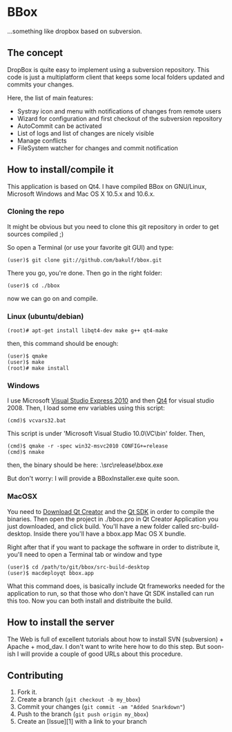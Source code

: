 BBox
====

...something like dropbox based on subversion.

The concept
-----------

DropBox is quite easy to implement using a subversion repository. This code is
just a multiplatform client that keeps some local folders updated and commits your changes.

Here, the list of main features:

* Systray icon and menu with notifications of changes from remote users
* Wizard for configuration and first checkout of the subversion repository
* AutoCommit can be activated
* List of logs and list of changes are nicely visible
* Manage conflicts
* FileSystem watcher for changes and commit notification


How to install/compile it
-------------------------

This application is based on Qt4. I have compiled BBox on GNU/Linux, Microsoft Windows and Mac OS X 10.5.x and 10.6.x.

### Cloning the repo

It might be obvious but you need to clone this git repository in order to get sources compiled ;)

So open a Terminal (or use your favorite git GUI) and type:

    (user)$ git clone git://github.com/bakulf/bbox.git

There you go, you're done.
Then go in the right folder:

    (user)$ cd ./bbox

now we can go on and compile.

### Linux (ubuntu/debian)

    (root)# apt-get install libqt4-dev make g++ qt4-make

then, this command should be enough:

    (user)$ qmake
    (user)$ make
    (root)# make install

### Windows

I use Microsoft [Visual Studio Express 2010][msvc] and then [Qt4][qt] for visual studio 2008.
Then, I load some env variables using this script:

    (cmd)$ vcvars32.bat

This script is under 'Microsoft Visual Studio 10.0\VC\bin' folder. Then,

    (cmd)$ qmake -r -spec win32-msvc2010 CONFIG+=release
    (cmd)$ nmake

then, the binary should be here: .\src\release\bbox.exe

But don't worry: I will provide a BBoxInstaller.exe quite soon.

### MacOSX

You need to [Download Qt Creator][qtCmac] and the [Qt SDK][qtMac] in order to compile the binaries. 
Then open the project in ./bbox.pro in Qt Creator Application you just downloaded, and click build.
You'll have a new folder called src-build-desktop.
Inside there you'll have a bbox.app Mac OS X bundle.

Right after that if you want to package the software in order to distribute it, you'll need to open a Terminal tab or window and type

    (user)$ cd /path/to/git/bbox/src-build-desktop
    (user)$ macdeployqt bbox.app

What this command does, is basically include Qt frameworks needed for the application to run, so that those who don't have Qt SDK installed can run this too.
Now you can both install and distribuite the build. 


How to install the server
-------------------------

The Web is full of excellent tutorials about how to install SVN (subversion) + Apache + mod_dav.
I don't want to write here how to do this step. But soon-ish I will provide a couple of good URLs
about this procedure.


Contributing
------------

1. Fork it.
2. Create a branch (`git checkout -b my_bbox`)
3. Commit your changes (`git commit -am "Added Snarkdown"`)
4. Push to the branch (`git push origin my_bbox`)
5. Create an [Issue][1] with a link to your branch


[msvc]: http://www.microsoft.com/express/Windows/
[qt]: http://qt.nokia.com/downloads
[qtCmac]: http://qt.nokia.com/downloads/qt-creator-binary-for-mac
[qtMac]: http://qt.nokia.com/downloads/sdk-mac-os-cpp
